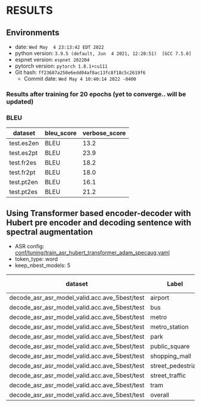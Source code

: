 <!-- Generated by ./scripts/utils/show_asr_result.sh -->
# RESULTS
## Environments
- date: `Wed May  4 23:13:42 EDT 2022`
- python version: `3.9.5 (default, Jun  4 2021, 12:28:51)  [GCC 7.5.0]`
- espnet version: `espnet 202204`
- pytorch version: `pytorch 1.8.1+cu111`
- Git hash: `ff23687a250e6edd04af8ac13fc8f18c5c2619f6`
  - Commit date: `Wed May 4 10:40:14 2022 -0400`


### Results after training for 20 epochs (yet to converge.. will be updated)
### BLEU

|dataset|bleu_score|verbose_score|
|---|---|---|
test.es2en|BLEU|13.2
test.es2pt|BLEU|23.9
test.fr2es|BLEU|18.2
test.fr2pt|BLEU|18.0
test.pt2en|BLEU|16.1
test.pt2es|BLEU|21.2

## Using Transformer based encoder-decoder with Hubert pre encoder and decoding sentence with spectral augmentation
- ASR config: [conf/tuning/train_asr_hubert_transformer_adam_specaug.yaml](conf/tuning/train_asr_hubert_transformer_adam_specaug.yaml)
- token_type: word
- keep_nbest_models: 5

|dataset|Label|Accuracy (%)|
|---|---|---|
|decode_asr_asr_model_valid.acc.ave_5best/test|airport|25.4|
|decode_asr_asr_model_valid.acc.ave_5best/test|bus|32.3|
|decode_asr_asr_model_valid.acc.ave_5best/test|metro|19.1|
|decode_asr_asr_model_valid.acc.ave_5best/test|metro_station|20.2|
|decode_asr_asr_model_valid.acc.ave_5best/test|park|25.2|
|decode_asr_asr_model_valid.acc.ave_5best/test|public_square|19.9|
|decode_asr_asr_model_valid.acc.ave_5best/test|shopping_mall|27.2|
|decode_asr_asr_model_valid.acc.ave_5best/test|street_pedestrian|25.1|
|decode_asr_asr_model_valid.acc.ave_5best/test|street_traffic|47.5|
|decode_asr_asr_model_valid.acc.ave_5best/test|tram|25.8|
|decode_asr_asr_model_valid.acc.ave_5best/test|overall|26.8|

